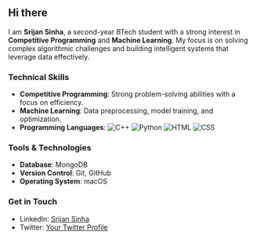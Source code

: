 ## Hi there

I am **Srijan Sinha**, a second-year BTech student with a strong interest in **Competitive Programming** and **Machine Learning**. My focus is on solving complex algorithmic challenges and building intelligent systems that leverage data effectively.

### Technical Skills
- **Competitive Programming**: Strong problem-solving abilities with a focus on efficiency.
- **Machine Learning**: Data preprocessing, model training, and optimization.
- **Programming Languages**: ![C++](https://img.shields.io/badge/C++-blue?style=for-the-badge&logo=c%2B%2B) ![Python](https://img.shields.io/badge/Python-yellow?style=for-the-badge&logo=python) ![HTML](https://img.shields.io/badge/HTML-orange?style=for-the-badge&logo=html5) ![CSS](https://img.shields.io/badge/CSS-blue?style=for-the-badge&logo=css3)

### Tools & Technologies
- **Database**: MongoDB
- **Version Control**: Git, GitHub
- **Operating System**: macOS

### Get in Touch
- LinkedIn: [Srijan Sinha](https://www.linkedin.com/in/srijan-sinha-6ab127290/)
- Twitter: [Your Twitter Profile](#)
